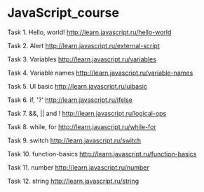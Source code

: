 # JavaScript_course

Task 1. Hello, world!
http://learn.javascript.ru/hello-world

Task 2. Alert
http://learn.javascript.ru/external-script

Task 3. Variables
http://learn.javascript.ru/variables

Task 4. Variable names
http://learn.javascript.ru/variable-names

Task 5. UI basic
http://learn.javascript.ru/uibasic

Task 6. if, '?'
http://learn.javascript.ru/ifelse

Task 7. &&, || and !
http://learn.javascript.ru/logical-ops

Task 8. while, for
http://learn.javascript.ru/while-for

Task 9. switch
http://learn.javascript.ru/switch

Task 10. function-basics
http://learn.javascript.ru/function-basics

Task 11. number
http://learn.javascript.ru/number

Task 12. string
http://learn.javascript.ru/string
